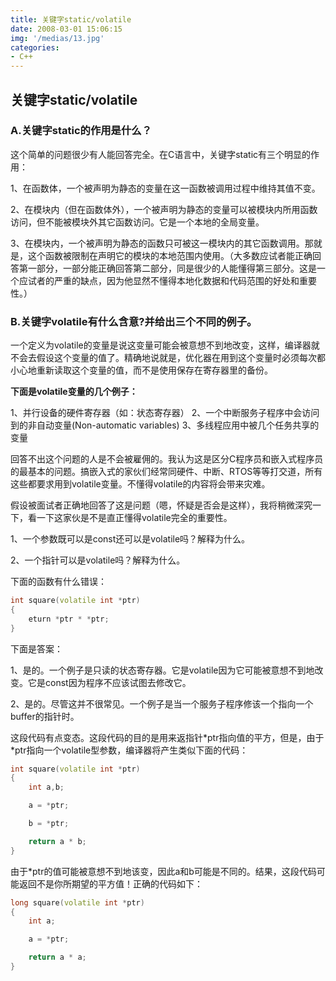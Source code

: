 ```yaml
---
title: 关键字static/volatile
date: 2008-03-01 15:06:15
img: '/medias/13.jpg'
categories:
- C++
---
```


## 关键字static/volatile

### A.关键字static的作用是什么？

这个简单的问题很少有人能回答完全。在C语言中，关键字static有三个明显的作用：

1、在函数体，一个被声明为静态的变量在这一函数被调用过程中维持其值不变。

2、在模块内（但在函数体外），一个被声明为静态的变量可以被模块内所用函数访问，但不能被模块外其它函数访问。它是一个本地的全局变量。

3、在模块内，一个被声明为静态的函数只可被这一模块内的其它函数调用。那就是，这个函数被限制在声明它的模块的本地范围内使用。（大多数应试者能正确回答第一部分，一部分能正确回答第二部分，同是很少的人能懂得第三部分。这是一个应试者的严重的缺点，因为他显然不懂得本地化数据和代码范围的好处和重要性。）

### B.关键字volatile有什么含意?并给出三个不同的例子。

一个定义为volatile的变量是说这变量可能会被意想不到地改变，这样，编译器就不会去假设这个变量的值了。精确地说就是，优化器在用到这个变量时必须每次都小心地重新读取这个变量的值，而不是使用保存在寄存器里的备份。

**下面是volatile变量的几个例子：**

1、并行设备的硬件寄存器（如：状态寄存器）
2、一个中断服务子程序中会访问到的非自动变量(Non-automatic variables)
3、多线程应用中被几个任务共享的变量

回答不出这个问题的人是不会被雇佣的。我认为这是区分C程序员和嵌入式程序员的最基本的问题。搞嵌入式的家伙们经常同硬件、中断、RTOS等等打交道，所有这些都要求用到volatile变量。不懂得volatile的内容将会带来灾难。

假设被面试者正确地回答了这是问题（嗯，怀疑是否会是这样），我将稍微深究一下，看一下这家伙是不是直正懂得volatile完全的重要性。

1、一个参数既可以是const还可以是volatile吗？解释为什么。

2、一个指针可以是volatile吗？解释为什么。

下面的函数有什么错误：
```CPP
int square(volatile int *ptr)
{
    eturn *ptr * *ptr;
}
```

下面是答案：

1、是的。一个例子是只读的状态寄存器。它是volatile因为它可能被意想不到地改变。它是const因为程序不应该试图去修改它。

2、是的。尽管这并不很常见。一个例子是当一个服务子程序修该一个指向一个buffer的指针时。

这段代码有点变态。这段代码的目的是用来返指针\*ptr指向值的平方，但是，由于\*ptr指向一个volatile型参数，编译器将产生类似下面的代码：
```CPP
int square(volatile int *ptr)
{
	int a,b;

	a = *ptr;

	b = *ptr;

	return a * b;
}
```
由于\*ptr的值可能被意想不到地该变，因此a和b可能是不同的。结果，这段代码可能返回不是你所期望的平方值！正确的代码如下：
```CPP
long square(volatile int *ptr)
{
	int a;

	a = *ptr;

	return a * a;
}
```